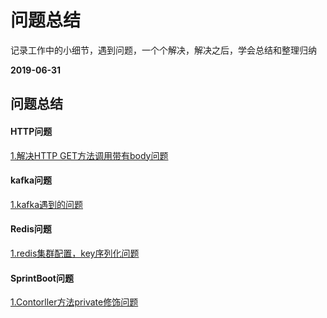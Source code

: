 # 问题总结
记录工作中的小细节，遇到问题，一个个解决，解决之后，学会总结和整理归纳

**2019-06-31**

## 问题总结
#### HTTP问题
[1.解决HTTP GET方法调用带有body问题](https://www.jianshu.com/p/220d2267cdc9)

#### kafka问题
[1.kafka遇到的问题]()

#### Redis问题
[1.redis集群配置，key序列化问题]()

#### SprintBoot问题
[1.Contorller方法private修饰问题]()
